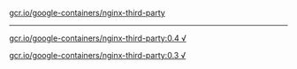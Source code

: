 [gcr.io/google-containers/nginx-third-party](https://hub.docker.com/r/anjia0532/google-containers.nginx-third-party/tags/) 

----
[gcr.io/google-containers/nginx-third-party:0.4 √](https://hub.docker.com/r/anjia0532/google-containers.nginx-third-party/tags/)

[gcr.io/google-containers/nginx-third-party:0.3 √](https://hub.docker.com/r/anjia0532/google-containers.nginx-third-party/tags/)

